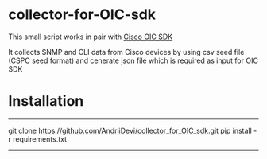 # collector-for-OIC-sdk
This small script works in pair with [Cisco OIC SDK](https://software.cisco.com/download/home/286329931/type/286330359/release/2.0)

It collects SNMP and CLI data from Cisco devices by using csv seed file (CSPC seed format) and cenerate json file which is required as input for OIC SDK

# Installation
- - -
git clone https://github.com/AndriiDevi/collector_for_OIC_sdk.git
pip install -r requirements.txt
- - -
